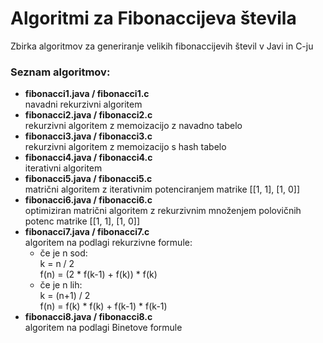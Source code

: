 # Algoritmi za Fibonaccijeva števila
Zbirka algoritmov za generiranje velikih fibonaccijevih števil v Javi in C-ju
### Seznam algoritmov:
- **fibonacci1.java / fibonacci1.c**<br/>
  navadni rekurzivni algoritem
- **fibonacci2.java / fibonacci2.c**<br/>
  rekurzivni algoritem z memoizacijo z navadno tabelo
- **fibonacci3.java / fibonacci3.c**<br/>
  rekurzivni algoritem z memoizacijo s hash tabelo
- **fibonacci4.java / fibonacci4.c**<br/>
  iterativni algoritem
- **fibonacci5.java / fibonacci5.c**<br/>
  matrični algoritem z iterativnim potenciranjem matrike [[1, 1], [1, 0]]
- **fibonacci6.java / fibonacci6.c**<br/>
  optimiziran matrični algoritem  z rekurzivnim množenjem polovičnih potenc matrike [[1, 1], [1, 0]]
- **fibonacci7.java / fibonacci7.c**<br/>
  algoritem na podlagi rekurzivne formule:<br/>
    - če je n sod:<br/>
      k = n / 2<br/>
      f(n) = (2 * f(k-1) + f(k)) * f(k)
    - če je n lih:<br/>
      k = (n+1) / 2<br/>
      f(n) = f(k) * f(k) + f(k-1) * f(k-1)
- **fibonacci8.java / fibonacci8.c**<br/>
  algoritem na podlagi Binetove formule
